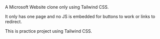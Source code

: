 A Microsoft Website clone only using Tailwind CSS.

It only has one page and no JS is embedded for buttons to work or links to redirect.

This is practice project using Tailwind CSS.
